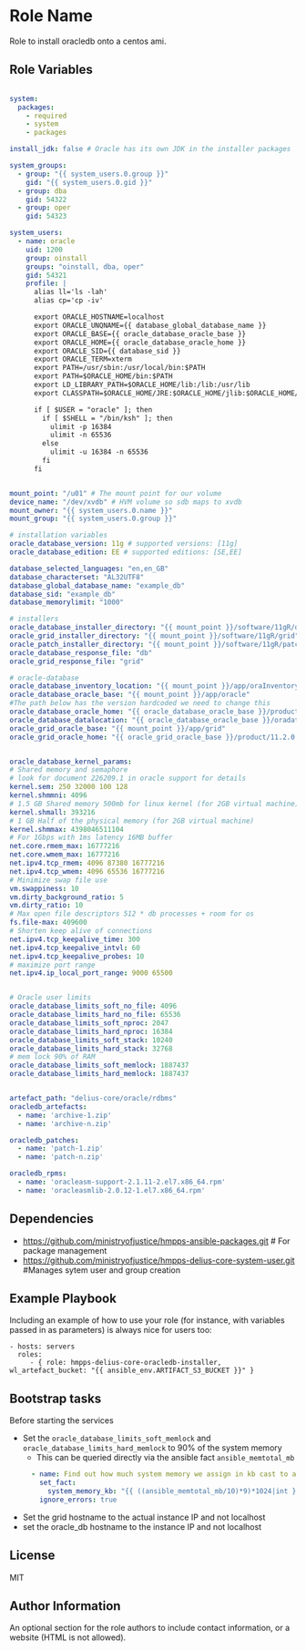Role Name
=========

Role to install oracledb onto a centos ami.


Role Variables
--------------

```yaml

system:
  packages:
    - required
    - system
    - packages

install_jdk: false # Oracle has its own JDK in the installer packages

system_groups:
  - group: "{{ system_users.0.group }}"
    gid: "{{ system_users.0.gid }}"
  - group: dba
    gid: 54322
  - group: oper
    gid: 54323

system_users:
  - name: oracle
    uid: 1200
    group: oinstall
    groups: "oinstall, dba, oper"
    gid: 54321
    profile: |
      alias ll='ls -lah'
      alias cp='cp -iv'

      export ORACLE_HOSTNAME=localhost
      export ORACLE_UNQNAME={{ database_global_database_name }}
      export ORACLE_BASE={{ oracle_database_oracle_base }}
      export ORACLE_HOME={{ oracle_database_oracle_home }}
      export ORACLE_SID={{ database_sid }}
      export ORACLE_TERM=xterm
      export PATH=/usr/sbin:/usr/local/bin:$PATH
      export PATH=$ORACLE_HOME/bin:$PATH
      export LD_LIBRARY_PATH=$ORACLE_HOME/lib:/lib:/usr/lib
      export CLASSPATH=$ORACLE_HOME/JRE:$ORACLE_HOME/jlib:$ORACLE_HOME/rdbms/jlib

      if [ $USER = "oracle" ]; then
        if [ $SHELL = "/bin/ksh" ]; then
          ulimit -p 16384
          ulimit -n 65536
        else
          ulimit -u 16384 -n 65536
        fi
      fi


mount_point: "/u01" # The mount point for our volume
device_name: "/dev/xvdb" # HVM volume so sdb maps to xvdb
mount_owner: "{{ system_users.0.name }}"
mount_group: "{{ system_users.0.group }}"

# installation variables
oracle_database_version: 11g # supported versions: [11g]
oracle_database_edition: EE # supported editions: [SE,EE]

database_selected_languages: "en,en_GB"
database_characterset: "AL32UTF8"
database_global_database_name: "example_db"
database_sid: "example_db"
database_memorylimit: "1000"

# installers
oracle_database_installer_directory: "{{ mount_point }}/software/11gR/database"
oracle_grid_installer_directory: "{{ mount_point }}/software/11gR/grid"
oracle_patch_installer_directory: "{{ mount_point }}/software/11gR/patches"
oracle_database_response_file: "db"
oracle_grid_response_file: "grid"

# oracle-database
oracle_database_inventory_location: "{{ mount_point }}/app/oraInventory"
oracle_database_oracle_base: "{{ mount_point }}/app/oracle"
#The path below has the version hardcoded we need to change this
oracle_database_oracle_home: "{{ oracle_database_oracle_base }}/product/11.2.0.4/db"
oracle_database_datalocation: "{{ oracle_database_oracle_base }}/oradata"
oracle_grid_oracle_base: "{{ mount_point }}/app/grid"
oracle_grid_oracle_home: "{{ oracle_grid_oracle_base }}/product/11.2.0.4/grid"


oracle_database_kernel_params:
# Shared memory and semaphore
# look for document 226209.1 in oracle support for details
kernel.sem: 250 32000 100 128
kernel.shmmni: 4096
# 1.5 GB Shared memory 500mb for linux kernel (for 2GB virtual machine)
kernel.shmall: 393216
# 1 GB Half of the physical memory (for 2GB virtual machine)
kernel.shmmax: 4398046511104
# For 1Gbps with 1ms latency 16MB buffer
net.core.rmem_max: 16777216
net.core.wmem_max: 16777216
net.ipv4.tcp_rmem: 4096 87380 16777216
net.ipv4.tcp_wmem: 4096 65536 16777216
# Minimize swap file use
vm.swappiness: 10
vm.dirty_background_ratio: 5
vm.dirty_ratio: 10
# Max open file descriptors 512 * db processes + room for os
fs.file-max: 409600
# Shorten keep alive of connections
net.ipv4.tcp_keepalive_time: 300
net.ipv4.tcp_keepalive_intvl: 60
net.ipv4.tcp_keepalive_probes: 10
# maximize port range
net.ipv4.ip_local_port_range: 9000 65500


# Oracle user limits
oracle_database_limits_soft_no_file: 4096
oracle_database_limits_hard_no_file: 65536
oracle_database_limits_soft_nproc: 2047
oracle_database_limits_hard_nproc: 16384
oracle_database_limits_soft_stack: 10240
oracle_database_limits_hard_stack: 32768
# mem lock 90% of RAM
oracle_database_limits_soft_memlock: 1887437
oracle_database_limits_hard_memlock: 1887437


artefact_path: "delius-core/oracle/rdbms"
oracledb_artefacts:
  - name: 'archive-1.zip'
  - name: 'archive-n.zip'

oracledb_patches:
  - name: 'patch-1.zip'
  - name: 'patch-n.zip'

oracledb_rpms:
  - name: 'oracleasm-support-2.1.11-2.el7.x86_64.rpm'
  - name: 'oracleasmlib-2.0.12-1.el7.x86_64.rpm'
```
Dependencies
------------

 - https://github.com/ministryofjustice/hmpps-ansible-packages.git # For package management
 - https://github.com/ministryofjustice/hmpps-delius-core-system-user.git #Manages sytem user and group creation
 
Example Playbook
----------------

Including an example of how to use your role (for instance, with variables passed in as parameters) is always nice for users too:

    - hosts: servers
      roles:
         - { role: hmpps-delius-core-oracledb-installer, wl_artefact_bucket: "{{ ansible_env.ARTIFACT_S3_BUCKET }}" }


Bootstrap tasks
---------------

Before starting the services

 - Set the `oracle_database_limits_soft_memlock` and `oracle_database_limits_hard_memlock` to 90% of the system memory
    - This can be queried directly via the ansible fact `ansible_memtotal_mb`
    ```yaml
      - name: Find out how much system memory we assign in kb cast to an integer
        set_fact:
          system_memory_kb: "{{ ((ansible_memtotal_mb/10)*9)*1024|int }}"
        ignore_errors: true
    ```
 - Set the grid hostname to the actual instance IP and not localhost
 - set the oracle_db hostname to the instance IP and not localhost
 
License
-------

MIT

Author Information
------------------

An optional section for the role authors to include contact information, or a website (HTML is not allowed).
